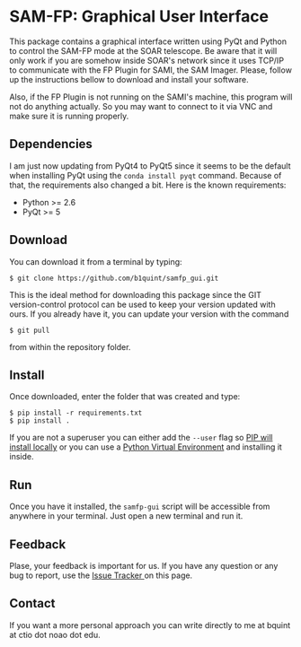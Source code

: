 # SAM-FP: Graphical User Interface

This package contains a graphical interface written using PyQt and Python 
to control the SAM-FP mode at the SOAR telescope. Be aware that it will only 
work if you are somehow inside SOAR's network since it uses TCP/IP to communicate
with the FP Plugin for SAMI, the SAM Imager. Please, follow up 
the instructions bellow to download and install your software.

Also, if the FP Plugin is not running on the SAMI's machine, this
program will not do anything actually. So you may want to connect 
to it via VNC and make sure it is running properly.

## Dependencies

I am just now updating from PyQt4 to PyQt5 since it seems to be the default when
 installing PyQt using the `conda install pyqt` command. Because of that, the
 requirements also changed a bit. Here is the known requirements:
 
- Python >= 2.6
- PyQt >= 5

## Download

You can download it from a terminal by typing:

    $ git clone https://github.com/b1quint/samfp_gui.git

This is the ideal method for downloading this package since the GIT version-control 
protocol can be used to keep your version updated with ours. If you 
already have it, you can update your version with the command

    $ git pull 
    
from within the repository folder.

## Install 

Once downloaded, enter the folder that was created and type:

    $ pip install -r requirements.txt
    $ pip install . 
    
If you are not a superuser you can either add the `--user`
flag so [PIP will install locally](https://pip.pypa.io/en/stable/reference/pip_install/#id43) 
or you can use a 
[Python Virtual Environment](http://docs.python-guide.org/en/latest/dev/virtualenvs/) 
and installing it inside. 

## Run

Once you have it installed, the `samfp-gui` script
will be accessible from anywhere in your terminal. Just
open a new terminal and run it. 

## Feedback

Plase, your feedback is important for us. If you have any question
or any bug to report, use the 
[Issue Tracker ](https://github.com/b1quint/samfp_gui/issues)
on this page. 

## Contact

If you want a more personal approach you can write directly to me at
bquint at ctio dot noao dot edu.  